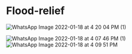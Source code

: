# Flood-relief

![WhatsApp Image 2022-01-18 at 4 20 04 PM (1)](https://user-images.githubusercontent.com/66934832/149923886-1b912c64-b178-4acc-848c-399b8e0c6647.jpeg)

![WhatsApp Image 2022-01-18 at 4 07 46 PM (1)](https://user-images.githubusercontent.com/66934832/149921504-7cdb679e-9ef1-4fca-a87c-69c420c65e91.jpeg)
![WhatsApp Image 2022-01-18 at 4 09 51 PM](https://user-images.githubusercontent.com/66934832/149921794-1058954e-8838-4709-b81e-e15f4f9f334b.jpeg)




